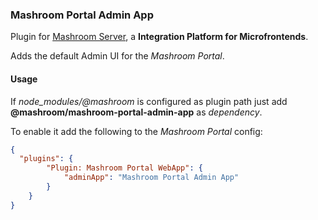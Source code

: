 
### Mashroom Portal Admin App

Plugin for [Mashroom Server](https://www.mashroom-server.com), a **Integration Platform for Microfrontends**. 

Adds the default Admin UI for the _Mashroom Portal_.

#### Usage

If *node_modules/@mashroom* is configured as plugin path just add **@mashroom/mashroom-portal-admin-app** as *dependency*.

To enable it add the following to the _Mashroom Portal_ config:

```json
{
  "plugins": {
        "Plugin: Mashroom Portal WebApp": {
            "adminApp": "Mashroom Portal Admin App"
        }
    }
}
```
